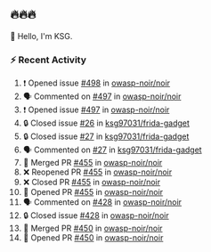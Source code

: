 ## 🔥🔥🔥
👋 Hello, I'm KSG.  

### ⚡ Recent Activity
<!--START_SECTION:activity-->
1. ❗ Opened issue [#498](https://github.com/owasp-noir/noir/issues/498) in [owasp-noir/noir](https://github.com/owasp-noir/noir)
2. 🗣 Commented on [#497](https://github.com/owasp-noir/noir/issues/497#issuecomment-2599673881) in [owasp-noir/noir](https://github.com/owasp-noir/noir)
3. ❗ Opened issue [#497](https://github.com/owasp-noir/noir/issues/497) in [owasp-noir/noir](https://github.com/owasp-noir/noir)
4. 🔒 Closed issue [#26](https://github.com/ksg97031/frida-gadget/issues/26) in [ksg97031/frida-gadget](https://github.com/ksg97031/frida-gadget)
5. 🔒 Closed issue [#27](https://github.com/ksg97031/frida-gadget/issues/27) in [ksg97031/frida-gadget](https://github.com/ksg97031/frida-gadget)
6. 🗣 Commented on [#27](https://github.com/ksg97031/frida-gadget/issues/27#issuecomment-2560872954) in [ksg97031/frida-gadget](https://github.com/ksg97031/frida-gadget)
7. 🎉 Merged PR [#455](https://github.com/owasp-noir/noir/pull/455) in [owasp-noir/noir](https://github.com/owasp-noir/noir)
8. ❌ Reopened PR [#455](https://github.com/owasp-noir/noir/pull/455) in [owasp-noir/noir](https://github.com/owasp-noir/noir)
9. ❌ Closed PR [#455](https://github.com/owasp-noir/noir/pull/455) in [owasp-noir/noir](https://github.com/owasp-noir/noir)
10. 💪 Opened PR [#455](https://github.com/owasp-noir/noir/pull/455) in [owasp-noir/noir](https://github.com/owasp-noir/noir)
11. 🗣 Commented on [#428](https://github.com/owasp-noir/noir/issues/428#issuecomment-2466630238) in [owasp-noir/noir](https://github.com/owasp-noir/noir)
12. 🔒 Closed issue [#428](https://github.com/owasp-noir/noir/issues/428) in [owasp-noir/noir](https://github.com/owasp-noir/noir)
13. 🎉 Merged PR [#450](https://github.com/owasp-noir/noir/pull/450) in [owasp-noir/noir](https://github.com/owasp-noir/noir)
14. 💪 Opened PR [#450](https://github.com/owasp-noir/noir/pull/450) in [owasp-noir/noir](https://github.com/owasp-noir/noir)
<!--END_SECTION:activity-->
